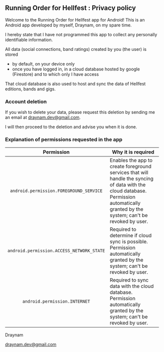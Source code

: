 ## Running Order for Hellfest : Privacy policy

Welcome to the Running Order for Hellfest app for Android! This is an Android app developed by myself, Draynam, on my spare time.

I hereby state that I have not programmed this app to collect any personally identifiable information.

All data (social connections, band ratings) created by you (the user) is stored 
- by default, on your device only
- once you have logged in, in a cloud database hosted by google (Firestore) and to which only I have access

That cloud database is also used to host and sync the data of Hellfest editions, bands and gigs. 

### Account deletion

If you wish to delete your data, please request this deletion by sending me an email at draynam.dev@gmail.com.

I will then proceed to the deletion and advise you when it is done.

### Explanation of permissions requested in the app

| Permission | Why it is required |
| :---: | --- |
| `android.permission.FOREGROUND_SERVICE` | Enables the app to create foreground services that will handle the syncing of data with the cloud database. Permission automatically granted by the system; can't be revoked by user. |
| `android.permission.ACCESS_NETWORK_STATE` | Required to determine if cloud sync is possible. Permission automatically granted by the system; can't be revoked by user. |
| `android.permission.INTERNET` | Required to sync data with the cloud database. Permission automatically granted by the system; can't be revoked by user. |

Draynam

draynam.dev@gmail.com

